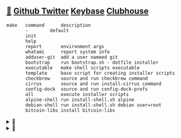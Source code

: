 ## [🐝](https://keyserver.ubuntu.com/pks/lookup?search=randy.lee.mcmillan%40gmail.com&fingerprint=on&op=vindex) [Github ](http://github.com/randymcmillan) [Twitter](https://twitter.com/RandyMcMillan) [Keybase](https://randymcmillan.keybase.pub) [Clubhouse](https://clubhouse.com/@randymcmillan)

 	make   command		description
 	       -		default
 	       init
 	       help
 	       report		environment args
 	       whatami		report system info
 	       adduser-git	add a user nameed git
 	       bootstrap	run bootstrap.sh - dotfile installer
 	       executable	make shell scripts executable
 	       template		base script for creating installer scripts
 	       checkbrew	source and run checkbrew command
 	       cirrus		source and run install-cirrus command
 	       config-dock	source and run config-dock-prefs
 	       all	        execute installer scripts
 	       alpine-shell	run install-shell.sh alpine
 	       debian-shell	run install-shell.sh debian user=root
 	       bitcoin-libs	install bitcoin-libs

<details>
<summary>👀</summary>
<p>

```shell
seq 0 947 | (while read -r n; do bitcoin-cli gettxout \
54e48e5f5c656b26c3bca14a8c95aa583d07ebe84dde3b7dd4a78f4e4186e713 $n \
| jq -r '.scriptPubKey.asm' | awk '{ print $2 $3 $4 }'; done) | \
tr -d '\n' | cut -c 17-368600 | xxd -r -p > bitcoin.pdf
```

</p>
</details>

<details>
<summary>👀</summary>
<p>

#### Referral Links:

[![DigitalOcean Referral Badge](https://web-platforms.sfo2.digitaloceanspaces.com/WWW/Badge%202.svg)](https://www.digitalocean.com/?refcode=ae5c7d05da91&utm_campaign=Referral_Invite&utm_medium=Referral_Program&utm_source=badge)

</p>
</details>